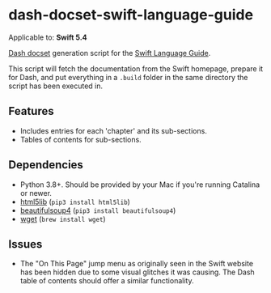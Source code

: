 # dash-docset-swift-language-guide

Applicable to: **Swift 5.4**

[Dash docset](https://github.com/Kapeli/Dash-User-Contributions) generation script for the [Swift Language Guide](https://docs.swift.org/swift-book/LanguageGuide/).

This script will fetch the documentation from the Swift homepage, prepare it for Dash, and put everything in a `.build` folder in the same directory the script has been executed in.

## Features

- Includes entries for each 'chapter' and its sub-sections.
- Tables of contents for sub-sections.

## Dependencies

- Python 3.8+. Should be provided by your Mac if you're running Catalina or newer.
- [html5lib](https://pypi.org/project/html5lib/) (`pip3 install html5lib`)
- [beautifulsoup4](https://www.crummy.com/software/BeautifulSoup/) (`pip3 install beautifulsoup4`)
- [wget](https://www.gnu.org/software/wget/) (`brew install wget`)

## Issues

- The "On This Page" jump menu as originally seen in the Swift website has been hidden due to some visual glitches it was causing. The Dash table of contents should offer a similar functionality.